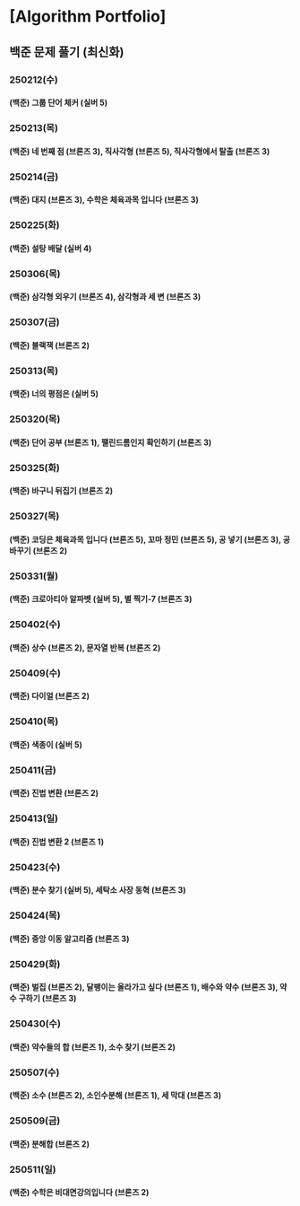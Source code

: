 # [Algorithm Portfolio]
## 백준 문제 풀기 (최신화)
### 250212(수)
#### (백준) 그룹 단어 체커 (실버 5)
### 250213(목)
#### (백준) 네 번째 점 (브론즈 3), 직사각형 (브론즈 5), 직사각형에서 탈출 (브론즈 3)
### 250214(금)
#### (백준) 대지 (브론즈 3), 수학은 체육과목 입니다 (브론즈 3)
### 250225(화)
#### (백준) 설탕 배달 (실버 4)
### 250306(목)
#### (백준) 삼각형 외우기 (브론즈 4), 삼각형과 세 변 (브론즈 3)
### 250307(금)
#### (백준) 블랙잭 (브론즈 2)
### 250313(목)
#### (백준) 너의 평점은 (실버 5)
### 250320(목)
#### (백준) 단어 공부 (브론즈 1), 팰린드롬인지 확인하기 (브론즈 3)
### 250325(화)
#### (백준) 바구니 뒤집기 (브론즈 2)
### 250327(목)
#### (백준) 코딩은 체육과목 입니다 (브론즈 5), 꼬마 정민 (브론즈 5), 공 넣기 (브론즈 3), 공 바꾸기 (브론즈 2)
### 250331(월)
#### (백준) 크로아티아 알파벳 (실버 5), 별 찍기-7 (브론즈 3) 
### 250402(수)
#### (백준) 상수 (브론즈 2), 문자열 반복 (브론즈 2)
### 250409(수)
#### (백준) 다이얼 (브론즈 2)
### 250410(목)
#### (백준) 색종이 (실버 5)
### 250411(금)
#### (백준) 진법 변환 (브론즈 2)
### 250413(일)
#### (백준) 진법 변환 2 (브론즈 1)
### 250423(수)
#### (백준) 분수 찾기 (실버 5), 세탁소 사장 동혁 (브론즈 3)
### 250424(목)
#### (백준) 중앙 이동 알고리즘 (브론즈 3)
### 250429(화)
#### (백준) 벌집 (브론즈 2), 달팽이는 올라가고 싶다 (브론즈 1), 배수와 약수 (브론즈 3), 약수 구하기 (브론즈 3)
### 250430(수)
#### (백준) 약수들의 합 (브론즈 1), 소수 찾기 (브론즈 2)
### 250507(수)
#### (백준) 소수 (브론즈 2), 소인수분해 (브론즈 1), 세 막대 (브론즈 3)
### 250509(금)
#### (백준) 분해합 (브론즈 2)
### 250511(일)
#### (백준) 수학은 비대면강의입니다 (브론즈 2)
